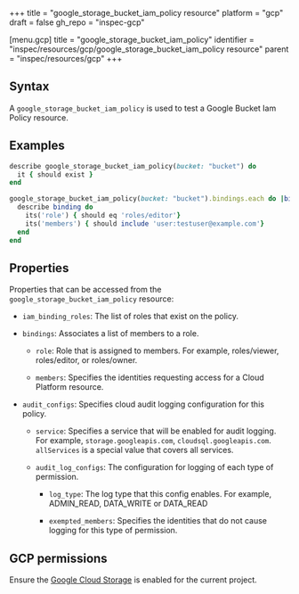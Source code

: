 +++
title = "google_storage_bucket_iam_policy resource"
platform = "gcp"
draft = false
gh_repo = "inspec-gcp"

[menu.gcp]
title = "google_storage_bucket_iam_policy"
identifier = "inspec/resources/gcp/google_storage_bucket_iam_policy resource"
parent = "inspec/resources/gcp"
+++

## Syntax

A `google_storage_bucket_iam_policy` is used to test a Google Bucket Iam Policy resource.

## Examples

```ruby
describe google_storage_bucket_iam_policy(bucket: "bucket") do
  it { should exist }
end

google_storage_bucket_iam_policy(bucket: "bucket").bindings.each do |binding|
  describe binding do
    its('role') { should eq 'roles/editor'}
    its('members') { should include 'user:testuser@example.com'}
  end
end
```

## Properties

Properties that can be accessed from the `google_storage_bucket_iam_policy` resource:

  * `iam_binding_roles`: The list of roles that exist on the policy.

  * `bindings`: Associates a list of members to a role.

    * `role`: Role that is assigned to members. For example, roles/viewer, roles/editor, or roles/owner.

    * `members`: Specifies the identities requesting access for a Cloud Platform resource.

  * `audit_configs`: Specifies cloud audit logging configuration for this policy.

    * `service`: Specifies a service that will be enabled for audit logging. For example, `storage.googleapis.com`, `cloudsql.googleapis.com`. `allServices`  is a special value that covers all services.

    * `audit_log_configs`: The configuration for logging of each type of permission.

      * `log_type`: The log type that this config enables. For example, ADMIN_READ, DATA_WRITE or DATA_READ

      * `exempted_members`: Specifies the identities that do not cause logging for this type of permission.



## GCP permissions

Ensure the [Google Cloud Storage](https://console.cloud.google.com/apis/library/storage-component.googleapis.com/) is enabled for the current project.
